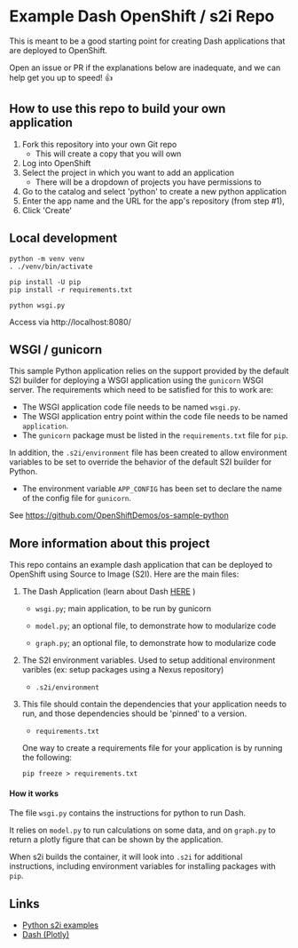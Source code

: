 # Example Dash OpenShift / s2i Repo
This is meant to be a good starting point for creating Dash applications that are deployed to OpenShift.

Open an issue or PR if the explanations below are inadequate, and we can help get you up to speed! :thumbsup:

## How to use this repo to build your own application

1. Fork this repository into your own Git repo
    - This will create a copy that you will own
2. Log into OpenShift
2. Select the project in which you want to add an application
    - There will be a dropdown of projects you have permissions to
3. Go to the catalog and select 'python' to create a new python application
4. Enter the app name and the URL for the app's repository (from step #1),
5. Click 'Create'

## Local development

```
python -m venv venv
. ./venv/bin/activate

pip install -U pip
pip install -r requirements.txt

python wsgi.py
```
Access via http://localhost:8080/

## WSGI / gunicorn

This sample Python application relies on the support provided by the default S2I builder for deploying a WSGI application using the ``gunicorn`` WSGI server. The requirements which need to be satisfied for this to work are:

* The WSGI application code file needs to be named ``wsgi.py``.
* The WSGI application entry point within the code file needs to be named ``application``.
* The ``gunicorn`` package must be listed in the ``requirements.txt`` file for ``pip``.

In addition, the ``.s2i/environment`` file has been created to allow environment variables to be set to override the behavior of the default S2I builder for Python.

* The environment variable ``APP_CONFIG`` has been set to declare the name of the config file for ``gunicorn``.

See https://github.com/OpenShiftDemos/os-sample-python

## More information about this project

This repo contains an example dash application that can be deployed to OpenShift using Source to Image (S2I). Here are the main files:

1. The Dash Application (learn about Dash [HERE](https://dash.plotly.com/) )

    - `wsgi.py`;  main application, to be run by gunicorn

    - `model.py`;  an optional file, to demonstrate how to modularize code

    - `graph.py`;  an optional file, to demonstrate how to modularize code

2. The S2I environment variables. Used to setup additional environment varibles (ex: setup packages using a Nexus repository)

    - `.s2i/environment`

3. This file should contain the dependencies that your application needs to run, and those dependencies should be 'pinned' to a version.

    - `requirements.txt`

    One way to create a requirements file for your application is by running the following:

    ```
    pip freeze > requirements.txt
    ```

#### How it works

The file `wsgi.py` contains the instructions for python to run Dash. 

It relies on `model.py` to run calculations on some data, and on `graph.py` to return a plotly figure that can be shown by the application. 

When s2i builds the container, it will look into `.s2i` for additional instructions, including environment variables for installing packages with `pip`.


## Links
- [Python s2i examples](https://github.com/sclorg/s2i-python-container/tree/master/examples)
- [Dash (Plotly)](https://dash.plotly.com/)